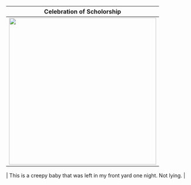 |                    Celebration of Scholorship                              |
| :------------------------------------------------------------------------: |
|  <img src="https://images2.imgbox.com/e3/06/ipB9HqTU_o.png" width="400">   |

| This is a creepy baby that was left in my front yard one night. Not lying. |

